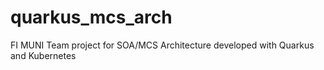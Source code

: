 # quarkus_mcs_arch
FI MUNI Team project for SOA/MCS Architecture developed with Quarkus and Kubernetes
